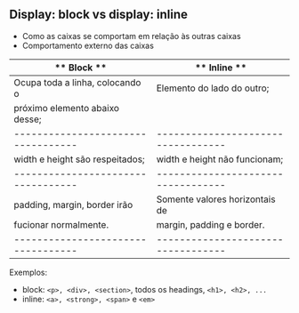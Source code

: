 ## Display: block vs display: inline

 - Como as caixas se comportam  em relação às outras caixas
 - Comportamento externo das caixas

 |  ** Block **                     |   ** Inline **
 |----------------------------------|----------------------------------|
 |  Ocupa toda a linha, colocando o |   Elemento do lado do outro;     |
 |próximo elemento abaixo desse;    |                                  |
 |----------------------------------|----------------------------------|
 |  width e height são respeitados; |   width e height não funcionam;  |
 |----------------------------------|----------------------------------|
 |  padding, margin, border irão    |   Somente valores horizontais de |
 |fucionar normalmente.             |margin, padding e border.         |
 |----------------------------------|----------------------------------|
 
Exemplos:
- block: `<p>, <div>, <section>`, todos os headings, `<h1>, <h2>, ...`
- inline: `<a>, <strong>, <span>` e `<em>`
